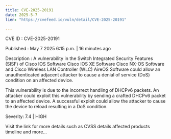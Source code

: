 ```yaml
---
title: CVE-2025-20191
date: 2025-5-7
lien: "https://cvefeed.io/vuln/detail/CVE-2025-20191"

---
```


CVE ID : CVE-2025-20191

Published :  May 7
2025
6:15 p.m. | 16 minutes ago

Description : A vulnerability in the Switch Integrated Security Features (SISF) of Cisco IOS Software
Cisco IOS XE Software
Cisco NX-OS Software
and Cisco Wireless LAN Controller (WLC) AireOS Software could allow an unauthenticated
adjacent attacker to cause a denial of service (DoS) condition on an affected device.

This vulnerability is due to the incorrect handling of DHCPv6 packets. An attacker could exploit this vulnerability by sending a crafted DHCPv6 packet to an affected device. A successful exploit could allow the attacker to cause the device to reload
resulting in a DoS condition.

Severity: 7.4 | HIGH

Visit the link for more details
such as CVSS details
affected products
timeline
and more...
